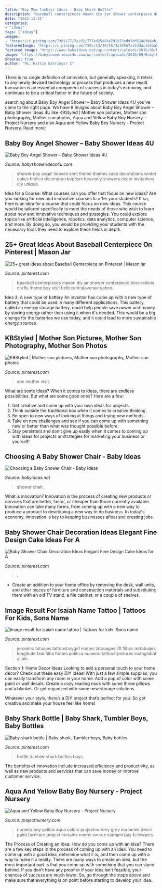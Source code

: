 ```yaml
---
title: "Boy Mom Tumbler Ideas - Baby Shark Bottle"
description: "Baseball centerpieces mason diy jar shower centerpiece decorations crafts theme boy visit hellocentralavenue yahoo"
date: "2022-11-21"
categories:
- "ideas"
tags: ["ideas"]
images:
- "https://i.pinimg.com/736x/77/7e/d2/777ed25a86e292955ad97dd5248fa6ab.jpg"
featuredImage: "https://i.pinimg.com/736x/1d/30/56/1d30567aa3ddacab5aa5f300651887d0.jpg"
featured_image: "https://www.babyideas.net/wp-content/uploads/2016/06/baby-shower-chair-ideas14.jpg"
image: "https://babyshowerideas4u.com/wp-content/uploads/2016/09/Baby-Boy-Angel-Shower-Cake.jpg"
ShowToc: true
author: "Ms. Hattie Bahringer I"
---
```



There is no single definition of innovation, but generally speaking, it refers to any newly devised technology or process that produces a new result. Innovation is an essential component of success in today’s economy, and continues to be a critical factor in the future of society.

	

		
searching about Baby Boy Angel Shower – Baby Shower Ideas 4U you've came to the right page. We have 8 Images about Baby Boy Angel Shower – Baby Shower Ideas 4U like KBStyled | Mother son pictures, Mother son photography, Mother son photos, Aqua and Yellow Baby Boy Nursery - Project Nursery and also Aqua and Yellow Baby Boy Nursery - Project Nursery. Read more:
		
    
## Baby Boy Angel Shower – Baby Shower Ideas 4U

<img loading=lazy src="https://babyshowerideas4u.com/wp-content/uploads/2016/09/Baby-Boy-Angel-Shower-Cake.jpg" onerror="this.onerror=null;this.src='https://tse4.mm.bing.net/th?id=OIP._-rkCJr5yaktjt6LZe7P0gHaJ4&amp;pid=15.1';" alt="Baby Boy Angel Shower – Baby Shower Ideas 4U">

_Source: babyshowerideas4u.com_

>shower boy angel heaven sent theme themes cake decorations winter cakes biblico decoration baptism heavenly showers decor invitations diy unique. 

	

Idea for a Course: What courses can you offer that focus on new ideas?
Are you looking for new and innovative courses to offer your students? If so, here is an idea for a course that could focus on new ideas. This course would be tailored specifically to meet the needs of those who wish to learn about new and innovative techniques and strategies. You could explore topics like artificial intelligence, robotics, data analytics, computer science, and more. By doing so, you would be providing your students with the necessary tools they need to explore these fields in depth.

    
## 25+ Great Ideas About Baseball Centerpiece On Pinterest | Mason Jar

<img loading=lazy src="https://i.pinimg.com/736x/1d/30/56/1d30567aa3ddacab5aa5f300651887d0.jpg" onerror="this.onerror=null;this.src='https://tse1.mm.bing.net/th?id=OIP.r_JYiDLufRatO49lntl5WgHaJ3&amp;pid=15.1';" alt="25+ great ideas about Baseball Centerpiece on Pinterest | Mason jar">

_Source: pinterest.com_

>baseball centerpieces mason diy jar shower centerpiece decorations crafts theme boy visit hellocentralavenue yahoo. 

	

Idea 3: A new type of battery
An inventor has come up with a new type of battery that could be used in many different applications. This battery, called an energy storage battery, could help people save power and money by storing energy rather than using it when it's needed. This would be a big change for the batteries we use today, and it could lead to more sustainable energy sources.

    
## KBStyled | Mother Son Pictures, Mother Son Photography, Mother Son Photos

<img loading=lazy src="https://i.pinimg.com/736x/17/66/bd/1766bd7297d04165e1e7c0f05adfd10a.jpg" onerror="this.onerror=null;this.src='https://tse4.mm.bing.net/th?id=OIP.RHg2n30-O-LqTiPE_VnWIwHaLH&amp;pid=15.1';" alt="KBStyled | Mother son pictures, Mother son photography, Mother son photos">

_Source: pinterest.com_

>son mother visit. 

	

What are some ideas?
When it comes to ideas, there are endless possibilities. But what are some good ones? Here are a few: 
1. Get creative and come up with your own ideas for projects.
2. Think outside the traditional box when it comes to creative thinking.
3. Be open to new ways of looking at things and trying new methods.
4. Take on new challenges and see if you can come up with something new or better than what was thought possible before. 
5. Stay persistent and don’t give up easily when it comes to coming up with ideas for projects or strategies for marketing your business or yourself!

    
## Choosing A Baby Shower Chair - Baby Ideas

<img loading=lazy src="https://www.babyideas.net/wp-content/uploads/2016/06/baby-shower-chair-ideas14.jpg" onerror="this.onerror=null;this.src='https://tse3.mm.bing.net/th?id=OIP.ezECXO6fWBJ_WJL5U2q8AwHaLG&amp;pid=15.1';" alt="Choosing a Baby Shower Chair - Baby Ideas">

_Source: babyideas.net_

>shower chair. 

	

What is innovation?
Innovation is the process of creating new products or services that are better, faster, or cheaper than those currently available. Innovation can take many forms, from coming up with a new way to produce a product to developing a new way to do business. In today's economy, innovation is key to keeping businesses afloat and creating jobs.

    
## Baby Shower Chair Decoration Ideas Elegant Fine Design Cake Ideas For A

<img loading=lazy src="https://i.pinimg.com/736x/a8/4a/3e/a84a3eda68031dc43f0baa1e7676cb22.jpg" onerror="this.onerror=null;this.src='https://tse4.mm.bing.net/th?id=OIP.-qEztLRLZj71dzgmrWTQowHaJ3&amp;pid=15.1';" alt="Baby Shower Chair Decoration Ideas Elegant Fine Design Cake Ideas for A">

_Source: pinterest.com_

>. 

	

- Create an addition to your home office by removing the desk, wall units, and other pieces of furniture and construction materials and substituting them with an old TV stand, a file cabinet, or a couple of shelves.

    
## Image Result For Isaiah Name Tattoo | Tattoos For Kids, Sons Name

<img loading=lazy src="https://i.pinimg.com/736x/30/1d/4e/301d4e7ea900b95655287d7e4d2f222c.jpg" onerror="this.onerror=null;this.src='https://tse3.mm.bing.net/th?id=OIP.8hnfEGpy5oSuVbHIcCv02AHaNO&amp;pid=15.1';" alt="Image result for isaiah name tattoo | Tattoos for kids, Sons name">

_Source: pinterest.com_

>jeronimo tatuajes tattoosboygirl nomes tatouages lift filhos mrtatuajes longitude fabi filha fontes política numeral tattoosrpictures instaglobal allpin. 

	

Section 1: Home Decor Ideas
Looking to add a personal touch to your home décor? Check out these easy DIY ideas!
With just a few simple supplies, you can easily transform any room in your home. Add a pop of color with some paint or wall decals. Create a cozy reading nook with some throw pillows and a blanket. Or get organized with some new storage solutions.

Whatever your style, there’s a DIY project that’s perfect for you. So get creative and make your house feel like home!

    
## Baby Shark Bottle | Baby Shark, Tumbler Boys, Baby Bottles

<img loading=lazy src="https://i.pinimg.com/736x/77/7e/d2/777ed25a86e292955ad97dd5248fa6ab.jpg" onerror="this.onerror=null;this.src='https://tse1.mm.bing.net/th?id=OIP.FkvsbBrLJ_UOQzlrQhvamgHaKR&amp;pid=15.1';" alt="Baby shark bottle | Baby shark, Tumbler boys, Baby bottles">

_Source: pinterest.com_

>bottle tumbler shark bottles boys. 

	

The benefits of innovation include increased efficiency and productivity, as well as new products and services that can save money or improve customer service.

    
## Aqua And Yellow Baby Boy Nursery - Project Nursery

<img loading=lazy src="https://projectnursery.com/wp-content/uploads/2012/06/Baby_Boy_Nursery-16.jpg" onerror="this.onerror=null;this.src='https://tse4.mm.bing.net/th?id=OIP.fgqZO8UDvCGKZl3Ug5NHSAHaLL&amp;pid=15.1';" alt="Aqua and Yellow Baby Boy Nursery - Project Nursery">

_Source: projectnursery.com_

>nursery boy yellow aqua colors projectnursery grey nurseries decor paint furniture project curtains rooms source stampin bay followpics. 

	

The Process of Creating an Idea: How do you come up with an idea?
There are a few key steps in the process of coming up with an idea. You need to come up with a good idea, determine what it is, and then come up with a way to make it a reality. There are many ways to create an idea, but the most important part is that you come up with something that you can stand behind. If you don't have any proof or if your idea isn't feasible, your chances of success are much lower. So, go through the steps above and make sure that everything is on point before starting to develop your idea.

